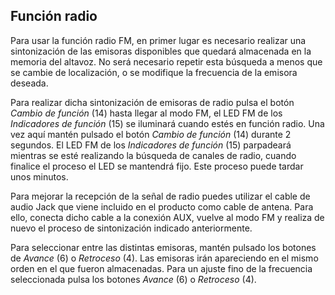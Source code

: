 ## Función radio  

Para usar la función radio FM, en primer lugar es necesario realizar una sintonización de las emisoras disponibles que quedará almacenada en la memoria del altavoz. No será necesario repetir esta búsqueda a menos que se cambie de localización, o se modifique la frecuencia de la emisora deseada. 

Para realizar dicha sintonización de emisoras de radio pulsa el botón *Cambio de función* (14) hasta llegar al modo FM, el LED FM de los *Indicadores de función* (15) se iluminará cuando estés en función radio. Una vez aquí mantén pulsado el botón *Cambio de función* (14) durante 2 segundos. El LED FM de los *Indicadores de función* (15) parpadeará mientras se esté realizando la búsqueda de canales de radio, cuando finalice el proceso el LED se mantendrá fijo. Este proceso puede tardar unos minutos. 

Para mejorar la recepción de la señal de radio puedes utilizar el cable de audio Jack que viene incluido en el producto como cable de antena. Para ello, conecta dicho cable a la conexión AUX, vuelve al modo FM y realiza de nuevo el proceso de sintonización indicado anteriormente.

Para seleccionar entre las distintas emisoras, mantén pulsado los botones de *Avance* (6) o *Retroceso* (4). Las emisoras irán apareciendo en el mismo orden en el que fueron almacenadas. Para un ajuste fino de la frecuencia seleccionada pulsa los botones *Avance* (6) o *Retroceso* (4).
